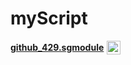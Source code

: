 # myScript

<!-- Start: Surge Module Install Button -->
<a style="border-bottom: none; display: inline-flex; align-items: center;" href="surge:///install-module?url=https%3A%2F%2Fraw.githubusercontent.com%2Faxinhouzilaoyue%2FmyScript%2Fmain%2Fsurge%2FModule%2Fgithub_429.sgmodule" target="_blank">
    <span style="font-weight: bold; margin-right: 5px;">github_429.sgmodule </span><img alt="Import GitHub English Prefer Module into Surge" title="Import GitHub English Prefer Module into Surge (Axin & Gemini)" style="height: 22px; vertical-align: middle;"
        src="https://raw.githubusercontent.com/xream/scripts/refs/heads/main/scriptable/surge/surge-transparent.png">
</a>
<!-- End: Surge Module Install Button -->
